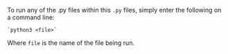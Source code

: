 To run any of the .py files within this `.py` files, simply enter the following on a command line:

	`python3 <file>`

Where `file` is the name of the file being run.
